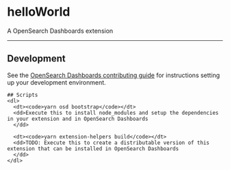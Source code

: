 # helloWorld

A OpenSearch Dashboards extension

---

## Development

See the [OpenSearch Dashboards contributing
guide](https://github.com/opensearch-project/OpenSearch-Dashboards/blob/main/CONTRIBUTING.md) for instructions
setting up your development environment.

    ## Scripts
    <dl>
      <dt><code>yarn osd bootstrap</code></dt>
      <dd>Execute this to install node_modules and setup the dependencies in your extension and in OpenSearch Dashboards
      </dd>

      <dt><code>yarn extension-helpers build</code></dt>
      <dd>TODO: Execute this to create a distributable version of this extension that can be installed in OpenSearch Dashboards
      </dd>
    </dl>
